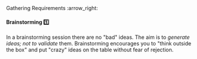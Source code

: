 <link rel="stylesheet" href="{{baseUrl}}/css/textbook.css">

<div class="website-content">

<div id="path">Gathering Requirements :arrow_right: </div>

<div id="title">

#### Brainstorming :one:

</div>

<div id="body">

<tip-box type="primary">
<include src="../../common/definitions.md#def-brainstorming" />
</tip-box>

In a brainstorming session there are no "bad" ideas. The aim is to _generate ideas; not to validate_ them. Brainstorming encourages you to "think outside the box" and put "crazy" ideas on the table without fear of rejection.

</div>

</div>
